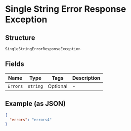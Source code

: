 
# Single String Error Response Exception

## Structure

`SingleStringErrorResponseException`

## Fields

| Name | Type | Tags | Description |
|  --- | --- | --- | --- |
| `Errors` | `string` | Optional | - |

## Example (as JSON)

```json
{
  "errors": "errors4"
}
```


